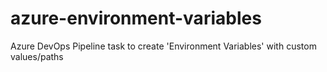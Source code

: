 # azure-environment-variables
Azure DevOps Pipeline task to create 'Environment Variables' with custom values/paths
